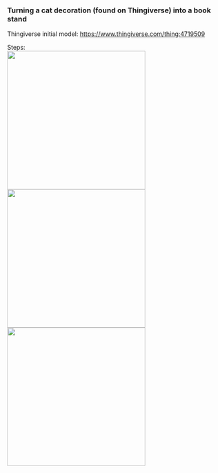 ### Turning a cat decoration (found on Thingiverse) into a book stand
Thingiverse initial model: https://www.thingiverse.com/thing:4719509  

Steps:  
<IMG src="https://user-images.githubusercontent.com/76184859/111080633-ffee3a80-8507-11eb-8766-868f02b2d3b6.png" width="320">  <IMG src="https://user-images.githubusercontent.com/76184859/111080811-d5e94800-8508-11eb-9b89-888d48f98792.png" width="320"> <IMG src="https://user-images.githubusercontent.com/76184859/111080835-00d39c00-8509-11eb-841f-6d74a3c99be3.png" width="320">

